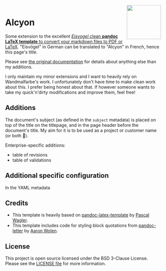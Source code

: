 <img src="icon.png" align="right" height="110"/>

# Alcyon

Some extension to the excellent [*Eisvogel* clean **pandoc LaTeX template** to convert your markdown files to PDF or LaTeX](https://github.com/Wandmalfarbe/pandoc-latex-template). "Eisvögel" in German can be translated to "Alcyon" in French, hence this page's title.

Please see [the original documentation](https://github.com/Wandmalfarbe/pandoc-latex-template) for details about anything else than my additions.

I only maintain my minor extensions and I want to heavily rely on Wandmalfarbe's work. I unfortunately don't have time to make clean work about this. I prefer being honest about that. If however someone wants to take my quick'n'dirty modifications and improve them, feel free!

## Additions

The document's subject (as defined in the `subject` metadata) is placed on top of the title on the titlepage, and in the page header before the document's title. My aim for it is to be used as a project or customer name (or both :slightly_smiling_face:).

Enterprise-specific additions:

* table of revisions
* table of validations

## Additional specific configuration

In the YAML metadata 

## Credits

  - This template is heavily based on [pandoc-latex-template](https://github.com/Wandmalfarbe/pandoc-latex-template) by [Pascal Wagler](https://github.com/Wandmalfarbe).
  - This template includes code for styling block quotations from [pandoc-letter](https://github.com/aaronwolen/pandoc-letter) by [Aaron Wolen](https://github.com/aaronwolen).

## License

This project is open source licensed under the BSD 3-Clause License. Please see the [LICENSE file](LICENSE) for more information.
